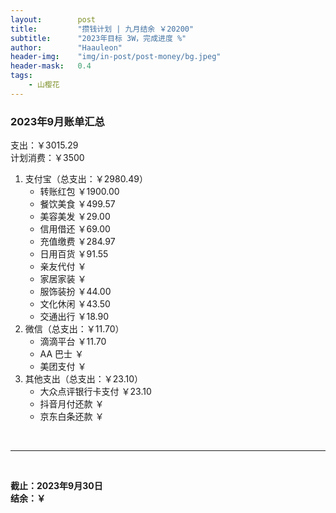 ```yaml
---
layout:        post
title:         "攒钱计划 | 九月结余 ￥20200"
subtitle:      "2023年目标 3W，完成进度 %"
author:        "Haauleon"
header-img:    "img/in-post/post-money/bg.jpeg"
header-mask:   0.4
tags:
    - 山樱花
---
```


### 2023年9月账单汇总             
支出：￥3015.29                               
计划消费：￥3500          

1. 支付宝（总支出：￥2980.49）   
    - 转账红包 ￥1900.00   
    - 餐饮美食 ￥499.57      
    - 美容美发 ￥29.00     
    - 信用借还 ￥69.00      
    - 充值缴费 ￥284.97          
    - 日用百货 ￥91.55         
    - 亲友代付 ￥     
    - 家居家装 ￥    
    - 服饰装扮 ￥44.00    
    - 文化休闲 ￥43.50    
    - 交通出行 ￥18.90              
2. 微信（总支出：￥11.70）      
    - 滴滴平台 ￥11.70       
    - AA 巴士 ￥    
    - 美团支付 ￥       
3. 其他支出（总支出：￥23.10）     
    - 大众点评银行卡支付 ￥23.10    
    - 抖音月付还款 ￥    
    - 京东白条还款 ￥   

<br>

---

<br>

**截止：2023年9月30日**      
**结余：￥**        
